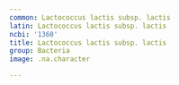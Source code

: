 ```yaml
---
common: Lactococcus lactis subsp. lactis
latin: Lactococcus lactis subsp. lactis
ncbi: '1360'
title: Lactococcus lactis subsp. lactis
group: Bacteria
image: .na.character

---
```


